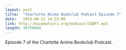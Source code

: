 ```yaml
---
layout: post
title:  "Charlotte Anime Bookclub Podcast Episode 7"
date:   2015-08-22 14:23:00
link: http://kazamatsuri.org/podcast/CABP7.mp3
length: 30756864
---
```


Episode 7 of the Charlotte Anime Bookclub Podcast.